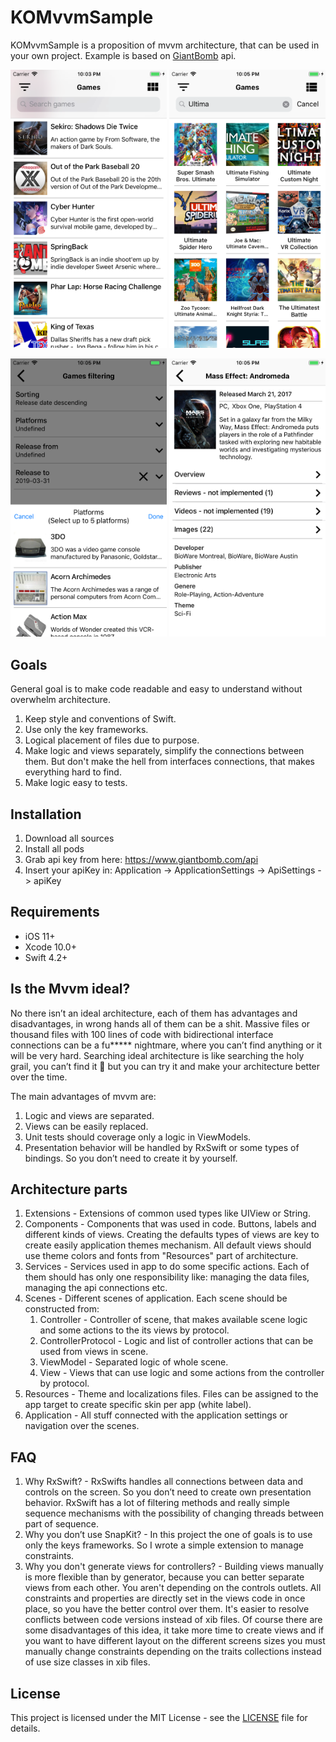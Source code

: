 # KOMvvmSample

KOMvvmSample is a proposition of mvvm architecture, that can be used in your own project. Example is based on [GiantBomb](https://www.giantbomb.com/api) api.

<p align="center">
<img src="ReadmeImages/GamesList.png" width="250">
<img src="ReadmeImages/GamesCollection.png" width="250">

</p>
<p align="center">
<img src="ReadmeImages/GamesFilters.png" width="250">
<img src="ReadmeImages/GameDetails.png" width="250">
</p>

## Goals

General goal is to make code readable and easy to understand without overwhelm architecture.

1. Keep style and conventions of Swift.
2. Use only the key frameworks.
3. Logical placement of files due to purpose.
4. Make logic and views separately, simplify the connections between them. But don't make the hell from interfaces connections, that makes everything hard to find.
5. Make logic easy to tests.

## Installation

1. Download all sources
2. Install all pods
3. Grab api key from here: https://www.giantbomb.com/api
4. Insert your apiKey in: 
    Application -> ApplicationSettings -> ApiSettings -> apiKey
    
## Requirements
    
* iOS 11+
* Xcode 10.0+
* Swift 4.2+
    
##  Is the Mvvm ideal? 
    
No there isn’t an ideal architecture, each of them has advantages and disadvantages, in wrong hands all of them can be a shit. Massive files or thousand files with 100 lines of code with bidirectional interface connections can be a fu***** nightmare, where you can’t find anything or it will be very hard. Searching ideal architecture is like searching the holy grail, you can’t find it 🙂 but you can try it and make your architecture better over the time. 

The main advantages of mvvm are: 

1. Logic and views are separated.
2. Views can be easily replaced. 
3. Unit tests should coverage only a logic in ViewModels.
4. Presentation behavior will be handled by RxSwift or some types of bindings. So you don’t need to create it by yourself.
    
## Architecture parts
    
1. Extensions - Extensions of common used types like UIView or String.
2. Components - Components that was used in code. Buttons, labels and different kinds of views. Creating the defaults types of views are key to create easily application themes mechanism. All default views should use theme colors and fonts from "Resources" part of architecture.
3. Services - Services used in app to do some specific actions. Each of them should has only one responsibility like: managing the data files, managing the api connections etc.
4. Scenes - Different scenes of application. Each scene should be constructed from: 
    1. Controller - Controller of scene, that makes available scene logic and some actions to the its views by protocol.
    2. ControllerProtocol - Logic and list of controller actions that can be used from views in scene.
    3. ViewModel - Separated logic of whole scene.
    4. View - Views that can use logic and some actions from the controller by protocol.
5. Resources - Theme and localizations files. Files can be assigned to the app target to create specific skin per app (white label).
6. Application - All stuff connected with the application settings or navigation over the scenes.

## FAQ

1. Why RxSwift? - RxSwifts handles all connections between data and controls on the screen. So you don’t need to create own presentation behavior. RxSwift has a lot of filtering methods and really simple sequence mechanisms with the possibility of changing threads between part of sequence. 
2. Why you don’t use SnapKit? - In this project the one of goals is to use only the keys frameworks. So I wrote a simple extension to manage constraints.
3. Why you don't generate views for controllers? - Building views manually is more flexible than by generator, because you can better separate views from each other. You aren't depending on the controls outlets. All constraints and properties are directly set in the views code in once place, so you have the better control over them. It's easier to resolve conflicts between code versions instead of xib files. Of course there are some disadvantages of this idea, it take more time to create views and if you want to have different layout on the different screens sizes you must manually change constraints depending on the traits collections instead of use size classes in xib files.


## License

This project is licensed under the MIT License - see the [LICENSE](LICENSE) file for details.
